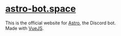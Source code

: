 # [astro-bot.space](https://astro-bot.space)
This is the official website for [Astro](https://github.com/Giuliopime/Astro), the Discord bot.  
Made with [VueJS](https://vuejs.org).
